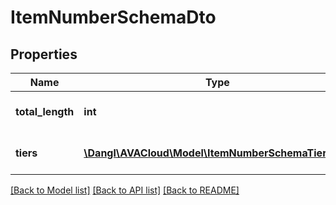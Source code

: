 # ItemNumberSchemaDto

## Properties
Name | Type | Description | Notes
------------ | ------------- | ------------- | -------------
**total_length** | **int** | The count of tiers in the ItemNumberSchema | 
**tiers** | [**\Dangl\AVACloud\Model\ItemNumberSchemaTierDto[]**](ItemNumberSchemaTierDto.md) | The collection of tiers for this ItemNumberSchema. | [optional] 

[[Back to Model list]](../README.md#documentation-for-models) [[Back to API list]](../README.md#documentation-for-api-endpoints) [[Back to README]](../README.md)


